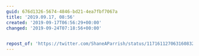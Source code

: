 ```yaml
---
guid: 676d1326-5674-4846-bd21-4ea7fbf7067a
title: '2019.09.17, 08:56'
created: '2019-09-17T06:56:29+00:00'
changed: '2019-09-24T07:18:56+00:00'


repost_of: 'https://twitter.com/ShaneAParrish/status/1171611270631608320?s=20'
---
```


